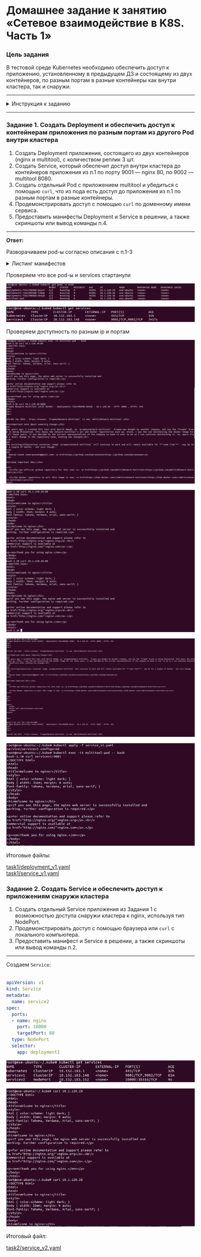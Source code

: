 # Домашнее задание к занятию «Сетевое взаимодействие в K8S. Часть 1»

### Цель задания

В тестовой среде Kubernetes необходимо обеспечить доступ к приложению, установленному в предыдущем ДЗ и состоящему из двух контейнеров, по разным портам в разные контейнеры как внутри кластера, так и снаружи.

------
<details>
  <summary>Инструкция к заданию</summary>

### Чеклист готовности к домашнему заданию

1. Установленное k8s-решение (например, MicroK8S).
2. Установленный локальный kubectl.
3. Редактор YAML-файлов с подключённым Git-репозиторием.

------

### Инструменты и дополнительные материалы, которые пригодятся для выполнения задания

1. [Описание](https://kubernetes.io/docs/concepts/workloads/controllers/deployment/) Deployment и примеры манифестов.
2. [Описание](https://kubernetes.io/docs/concepts/services-networking/service/) Описание Service.
3. [Описание](https://github.com/wbitt/Network-MultiTool) Multitool.

</details>

------

### Задание 1. Создать Deployment и обеспечить доступ к контейнерам приложения по разным портам из другого Pod внутри кластера

1. Создать Deployment приложения, состоящего из двух контейнеров (nginx и multitool), с количеством реплик 3 шт.
2. Создать Service, который обеспечит доступ внутри кластера до контейнеров приложения из п.1 по порту 9001 — nginx 80, по 9002 — multitool 8080.
3. Создать отдельный Pod с приложением multitool и убедиться с помощью `curl`, что из пода есть доступ до приложения из п.1 по разным портам в разные контейнеры.
4. Продемонстрировать доступ с помощью `curl` по доменному имени сервиса.
5. Предоставить манифесты Deployment и Service в решении, а также скриншоты или вывод команды п.4.

------


**Ответ:**<br>

Разворачиваем pod-ы согласно описания с п.1-3

<details>
  <summary>Листинг манифестов</summary>

Cоздаем `Deployment`.<br>

```yaml

apiVersion : apps/v1
kind: Deployment
metadata:
  name: deployment1
  labels:
    app: deployment1
spec:
  replicas: 3
  selector:
    matchLabels:
      app: deployment1
  template:
    metadata:
      labels:
        app: deployment1
    spec:
      containers:
        - name: nginx
          image: nginx:latest
          ports:
            - containerPort: 80
        - name: multitool
          image: praqma/network-multitool:latest
          ports:
            - containerPort: 8080
          env:
            - name: HTTP_PORT
              value: "8080"


```

Создаем `Service`, который обеспечит доступ внутри кластера до контейнеров приложения.<br>

```yaml

apiVersion: v1
kind: Service
metadata:
  name: servicev1
spec:
  ports:
  - name: nginx
    port: 9001
    targetPort: 80
  - name: multitoolhttp
    port: 9002
    targetPort: 8080

```

Создаем `Pod` для проверки доступности до приложений.<br>

```yaml

piVersion: v1
kind: Pod
metadata:
  labels:
    app: multitool
  name: multitool-pod
  namespace: default
spec:
  containers:
  - name: multitool
    image: praqma/network-multitool
    ports:
    - containerPort: 8085


```
</details>

Проверяем что все pod-ы и services стартанули 

<p align="center">
  <img src="./screenshots/01_kubectl_pods.png">
</p>

<p align="center">
  <img src="./screenshots/01_kubectl_services.png">
</p>

Проверяем доступность по разным ip и портам

<p align="center">
  <img src="./screenshots/01_kubectl_connect.png">
</p>

<p align="center">
  <img src="./screenshots/01_kubectl_connect2.png">
</p>

<p align="center">
  <img src="./screenshots/01_kubectl_connect3.png">
</p>

<p align="center">
  <img src="./screenshots/01_kubectl_domain.png">
</p>

Итоговые файлы:<br>

[task1/deployment_v1.yaml](./deployment/deployment_v1.yaml)<br>
[task1/service_v1.yaml](./service/service_v1.yaml)<br>

### Задание 2. Создать Service и обеспечить доступ к приложениям снаружи кластера

1. Создать отдельный Service приложения из Задания 1 с возможностью доступа снаружи кластера к nginx, используя тип NodePort.
2. Продемонстрировать доступ с помощью браузера или `curl` с локального компьютера.
3. Предоставить манифест и Service в решении, а также скриншоты или вывод команды п.2.

------

Создаем `Service`:<br>

```yaml

apiVersion: v1
kind: Service
metadata:
  name: service2
spec:
  ports:
  - name: nginx
    port: 10000
    targetPort: 80
  type: NodePort
  selector:
    app: deployment1

```


<p align="center">
  <img src="./screenshots/02_kubectl_services.png">
</p>

<p align="center">
  <img src="./screenshots/02_kubectl_connect.png">
</p>

Итоговый файл:<br>

[task2/service_v2.yaml](./service/service_v2.yaml) <br>